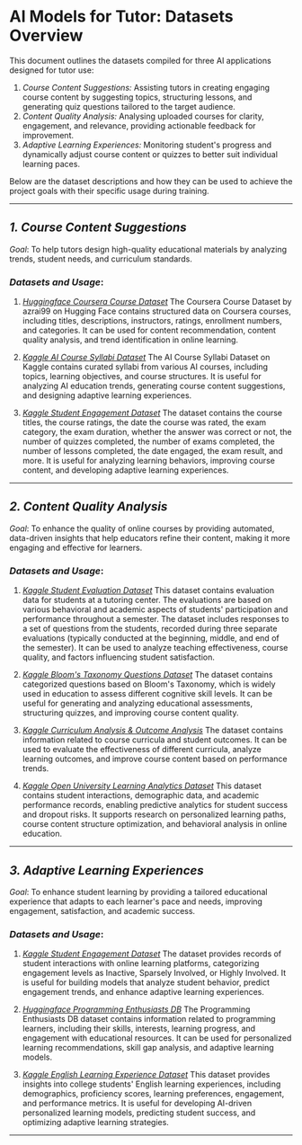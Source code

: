 # AI Models for Tutor: Datasets Overview

This document outlines the datasets compiled for three AI applications designed for tutor use:

1. *Course Content Suggestions:* Assisting tutors in creating engaging course content by suggesting topics, structuring lessons, and generating quiz questions tailored to the target audience.
2. *Content Quality Analysis:* Analysing uploaded courses for clarity, engagement, and relevance, providing actionable feedback for improvement.
3. *Adaptive Learning Experiences:* Monitoring student's progress and dynamically adjust course content or quizzes to better suit individual learning paces.

Below are the dataset descriptions and how they can be used to achieve the project goals with their specific usage during training.

---

## *1. Course Content Suggestions*
*Goal*: To help tutors design high-quality educational materials by analyzing trends, student needs, and curriculum standards.

### *Datasets and Usage*:
1. *[Huggingface Coursera Course Dataset](https://huggingface.co/datasets/azrai99/coursera-course-dataset)*
   The Coursera Course Dataset by azrai99 on Hugging Face contains structured data on Coursera courses, including titles, descriptions, instructors, ratings, enrollment numbers, and categories. It can be used for content recommendation, content quality analysis, and trend identification in online learning.

2. *[Kaggle AI Course Syllabi Dataset](https://www.kaggle.com/datasets/ahmedabdulhakim/ai-course-syllabi)*
   The AI Course Syllabi Dataset on Kaggle contains curated syllabi from various AI courses, including topics, learning objectives, and course structures. It is useful for analyzing AI education trends, generating course content suggestions, and designing adaptive learning experiences.

3. *[Kaggle Student Engagement Dataset](https://www.kaggle.com/datasets/thedevastator/student-engagement-with-tableau-a-data-science-p)*
   The dataset contains the course titles, the course ratings, the date the course was rated, the exam category, the exam duration, whether the answer was correct or not, the number of quizzes completed, the number of exams completed, the number of lessons completed, the date engaged, the exam result, and more. It is useful for analyzing learning behaviors, improving course content, and developing adaptive learning experiences.

---

## *2. Content Quality Analysis*
*Goal*: To enhance the quality of online courses by providing automated, data-driven insights that help educators refine their content, making it more engaging and effective for learners.

### *Datasets and Usage*:
1. *[Kaggle Student Evaluation Dataset](https://www.kaggle.com/datasets/dimitriosthomaidis/student-evaluation)*
   This dataset contains evaluation data for students at a tutoring center. The evaluations are based on various behavioral and academic aspects of students' participation and performance throughout a semester. The dataset includes responses to a set of questions from the students, recorded during three separate evaluations (typically conducted at the beginning, middle, and end of the semester). It can be used to analyze teaching effectiveness, course quality, and factors influencing student satisfaction.

2. *[Kaggle Bloom's Taxonomy Questions Dataset](https://www.kaggle.com/datasets/ilyasvarshavskiy/revised-blooms-taxonomy-questions)*
   The dataset contains categorized questions based on Bloom's Taxonomy, which is widely used in education to assess different cognitive skill levels. It can be useful for generating and analyzing educational assessments, structuring quizzes, and improving course content quality.

3. *[Kaggle Curriculum Analysis & Outcome Analysis](https://www.kaggle.com/datasets/pandey881062/dataset-for-curriculum-analysis-outcome-analysis)*
   The dataset contains information related to course curricula and student outcomes. It can be used to evaluate the effectiveness of different curricula, analyze learning outcomes, and improve course content based on performance trends.

4. *[Kaggle Open University Learning Analytics Dataset](https://www.kaggle.com/datasets/thedevastator/open-university-learning-analytics-dataset)*
   This dataset contains student interactions, demographic data, and academic performance records, enabling predictive analytics for student success and dropout risks. It supports research on personalized learning paths, course content structure optimization, and behavioral analysis in online education.

---

## *3. Adaptive Learning Experiences*
*Goal*: To enhance student learning by providing a tailored educational experience that adapts to each learner's pace and needs, improving engagement, satisfaction, and academic success.

### *Datasets and Usage*:
1. *[Kaggle Student Engagement Dataset](https://www.kaggle.com/datasets/ziya07/student-engagement-dataset)*
    The dataset provides records of student interactions with online learning platforms, categorizing engagement levels as Inactive, Sparsely Involved, or Highly Involved. It is useful for building models that analyze student behavior, predict engagement trends, and enhance adaptive learning experiences. 

2. *[Huggingface Programming Enthusiasts DB](https://huggingface.co/datasets/infinite-dataset-hub/ProgrammingEnthusiastsDB)*
   The Programming Enthusiasts DB dataset contains information related to programming learners, including their skills, interests, learning progress, and engagement with educational resources. It can be used for personalized learning recommendations, skill gap analysis, and adaptive learning models.

3. *[Kaggle English Learning Experience Dataset](https://www.kaggle.com/datasets/ziya07/college-english-learning-experience-dataset)*
   This dataset provides insights into college students' English learning experiences, including demographics, proficiency scores, learning preferences, engagement, and performance metrics. It is useful for developing AI-driven personalized learning models, predicting student success, and optimizing adaptive learning strategies.

---